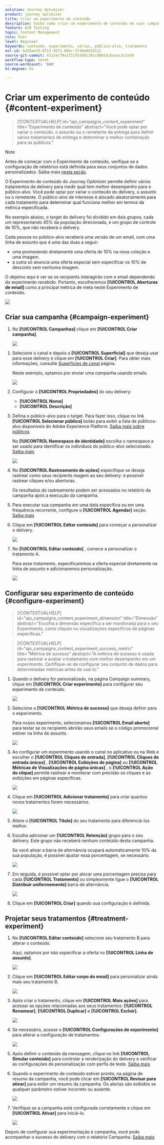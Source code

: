 ```yaml
---
solution: Journey Optimizer
product: journey optimizer
title: Criar um experimento de conteúdo
description: Saiba como criar um experimento de conteúdo em suas campanhas
feature: A/B Testing
topic: Content Management
role: User
level: Beginner
keywords: conteúdo, experimento, vários, público-alvo, tratamento
exl-id: bd35ae19-8713-4571-80bc-5f40e642d121
source-git-commit: 4112ac79a1f21fb369119ccd801dcbceac3c1e58
workflow-type: tm+mt
source-wordcount: '840'
ht-degree: 5%

---
```


# Criar um experimento de conteúdo {#content-experiment}

>[!CONTEXTUALHELP]
>id="ajo_campaigns_content_experiment"
>title="Experimento de conteúdo"
>abstract="Você pode optar por variar o conteúdo, o assunto ou o remetente da entrega para definir vários tratamentos de entrega e determinar a melhor combinação para os públicos."

>[!NOTE]
>
>Antes de começar com o Experimento de conteúdo, verifique se a configuração de relatórios está definida para seus conjuntos de dados personalizados. Saiba mais [nesta seção](reporting-configuration.md).

O Experimento de conteúdo do Journey Optimizer permite definir vários tratamentos de delivery para medir qual tem melhor desempenho para o público-alvo. Você pode optar por variar o conteúdo do delivery, o assunto ou o remetente. O público-alvo de interesse é alocado aleatoriamente para cada tratamento para determinar qual funciona melhor em termos da métrica especificada.

No exemplo abaixo, o target do delivery foi dividido em dois grupos, cada um representando 45% da população direcionada, e um grupo de controle de 10%, que não receberá o delivery.

Cada pessoa no público-alvo receberá uma versão de um email, com uma linha de assunto que é uma das duas a seguir:

* uma promovendo diretamente uma oferta de 10% na nova coleção e uma imagem.
* a outra só anuncia uma oferta especial sem especificar os 10% de desconto sem nenhuma imagem.

O objetivo aqui é ver se os recipients interagirão com o email dependendo do experimento recebido. Portanto, escolheremos **[!UICONTROL Aberturas de email]** como a principal métrica de meta neste Experimento de conteúdo.

![](assets/content_experiment.png)

## Criar sua campanha {#campaign-experiment}

1. No **[!UICONTROL Campanhas]** clique em **[!UICONTROL Criar campanha]**.

   ![](assets/content_experiment_1.png)

<!--
1. In the **[!UICONTROL Properties]** section, choose your **[!UICONTROL Campaign type]**:

    * **[!UICONTROL Scheduled]**: designed to send marketing messages and can be executed immediately or at a specified date.

    * **[!UICONTROL API-Triggered]**: designed to send transactional messages, such as password reset notifications or cart abandonment reminders. 
    
        To execute an API-triggered campaign, you will need to make an API call. [Learn more](api-triggered-campaigns.md)
-->
1. Selecione o canal e depois o **[!UICONTROL Superficial]** que deseja usar para esse delivery e clique em **[!UICONTROL Criar]**. Para obter mais informações, consulte [Superfícies de canal](../configuration/channel-surfaces.md) página.

   Neste exemplo, optamos por enviar uma campanha usando emails.

   ![](assets/content_experiment_2.png)

1. Configurar o **[!UICONTROL Propriedades]** do seu delivery:
   * **[!UICONTROL Nome]**
   * **[!UICONTROL Descrição]**

1. Defina o público-alvo para o target. Para fazer isso, clique no link **[!UICONTROL Selecionar público]** botão para exibir a lista de públicos-alvo disponíveis do Adobe Experience Platform. [Saiba mais sobre públicos](../audience/about-audiences.md)

   No **[!UICONTROL Namespace de identidade]** escolha o namespace a ser usado para identificar os indivíduos do público-alvo selecionado. [Saiba mais](get-started-experiment.md#content-experiment-work)

   ![](assets/content_experiment_16.png)

1. No **[!UICONTROL Rastreamento de ações]** especifique se deseja rastrear como seus recipients reagem ao seu delivery: é possível rastrear cliques e/ou aberturas.

   Os resultados do rastreamento podem ser acessados no relatório da campanha após a execução da campanha.

1. Para executar sua campanha em uma data específica ou em uma frequência recorrente, configure o **[!UICONTROL Agendar]** seção. [Saiba mais](create-campaign.md)

1. Clique em **[!UICONTROL Editar conteúdo]** para começar a personalizar o delivery.

   ![](assets/content_experiment_17.png)

1. No **[!UICONTROL Editar conteúdo]** , comece a personalizar o tratamento A.

   Para esse tratamento, especificaremos a oferta especial diretamente na linha de assunto e adicionaremos personalização.

   ![](assets/content_experiment_5.png)

## Configurar seu experimento de conteúdo {#configure-experiment}

>[!CONTEXTUALHELP]
>id="ajo_campaigns_content_experiment_dimension"
>title="Dimensão"
>abstract="Escolha a dimensão específica a ser monitorada para o seu Experimento, como cliques ou visualizações específicos de páginas específicas."

>[!CONTEXTUALHELP]
>id="ajo_campaigns_content_experiment_success_metric"
>title="Métrica de sucesso"
>abstract="A métrica de sucesso é usada para rastrear e avaliar o tratamento com melhor desempenho em um experimento. Certifique-se de configurar seu conjunto de dados para determinadas métricas antes de usá-lo."

1. Quando o delivery for personalizado, na página Campaign summary, clique em **[!UICONTROL Criar experimento]** para configurar seu experimento de conteúdo.

   ![](assets/content_experiment_3.png)

1. Selecione o **[!UICONTROL Métrica de sucesso]** que deseja definir para o experimento.

   Para nosso experimento, selecionamos **[!UICONTROL Email aberto]** para testar se os recipients abrirão seus emails se o código promocional estiver na linha de assunto.

   ![](assets/content_experiment_11.png)

1. Ao configurar um experimento usando o canal no aplicativo ou na Web e escolher o **[!UICONTROL Cliques de entrada]**, **[!UICONTROL Cliques de entrada únicos]** , **[!UICONTROL Exibições de página]** ou **[!UICONTROL Métricas de Visualizações de página únicas]** , o **[!UICONTROL Ação do clique]**  permite rastrear e monitorar com precisão os cliques e as exibições em páginas específicas.

   ![](assets/content_experiment_20.png)

1. Clique em **[!UICONTROL Adicionar tratamento]** para criar quantos novos tratamentos forem necessários.

   ![](assets/content_experiment_8.png)

1. Altere o **[!UICONTROL Título]** do seu tratamento para diferenciá-los melhor.

1. Escolha adicionar um **[!UICONTROL Retenção]** grupo para o seu delivery. Este grupo não receberá nenhum conteúdo desta campanha.

   Se você ativar a barra de alternância ocupará automaticamente 10% da sua população, é possível ajustar essa porcentagem, se necessário.

   ![](assets/content_experiment_12.png)

1. Em seguida, é possível optar por alocar uma porcentagem precisa para cada **[!UICONTROL Tratamento]** ou simplesmente ligue o **[!UICONTROL Distribuir uniformemente]** barra de alternância.

   ![](assets/content_experiment_13.png)

1. Clique em **[!UICONTROL Criar]** quando sua configuração é definida.

## Projetar seus tratamentos {#treatment-experiment}

1. No **[!UICONTROL Editar conteúdo]** selecione seu tratamento B para alterar o conteúdo.

   Aqui, optamos por não especificar a oferta no **[!UICONTROL Linha de assunto]**.

   ![](assets/content_experiment_18.png)

1. Clique em **[!UICONTROL Editar corpo do email]** para personalizar ainda mais seu tratamento B.

   ![](assets/content_experiment_9.png)

1. Após criar o tratamento, clique em **[!UICONTROL Mais ações]** para acessar as opções relacionadas aos seus tratamentos: **[!UICONTROL Renomear]**, **[!UICONTROL Duplicar]** e **[!UICONTROL Excluir]**.

   ![](assets/content_experiment_7.png)

1. Se necessário, acesse o **[!UICONTROL Configurações de experimento]** para alterar a configuração de tratamentos.

   ![](assets/content_experiment_19.png)

1. Após definir o conteúdo da mensagem, clique no link **[!UICONTROL Simular conteúdo]** para controlar a renderização do delivery e verificar as configurações de personalização com perfis de teste. [Saiba mais](../email/preview.md)

1. Quando o experimento de conteúdo estiver pronto, na página de resumo da campanha, você pode clicar em **[!UICONTROL Revisar para ativar]** para exibir um resumo da campanha. Os alertas são exibidos se qualquer parâmetro estiver incorreto ou ausente.

   ![](assets/content_experiment_15.png)

1. Verifique se a campanha está configurada corretamente e clique em **[!UICONTROL Ativar]** para iniciá-lo.

   ![](assets/content_experiment_14.png)

Depois de configurar sua experimentação e campanha, você pode acompanhar o sucesso do delivery com o relatório Campanha. [Saiba mais](../reports/campaign-global-report.md#experimentation-report)
